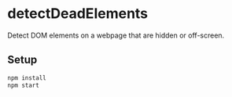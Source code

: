 # detectDeadElements

Detect DOM elements on a webpage that are hidden or off-screen.

## Setup

```bash
npm install
npm start
